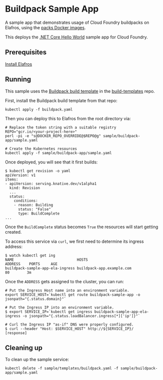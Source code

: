 # Buildpack Sample App

A sample app that demonstrates usage of Cloud Foundry buildpacks on Elafros,
using the [packs Docker images](https://github.com/sclevine/packs).

This deploys the [.NET Core Hello World](https://github.com/cloudfoundry-samples/dotnet-core-hello-world)
sample app for Cloud Foundry.

## Prerequisites

[Install Elafros](https://github.com/knative/install/blob/master/README.md)

## Running

This sample uses the [Buildpack build
template](https://github.com/knative/build-templates/blob/master/buildpack/buildpack.yaml)
in the [build-templates](https://github.com/knative/build-templates/) repo.

First, install the Buildpack build template from that repo:

```shell
kubectl apply -f buildpack.yaml
```

Then you can deploy this to Elafros from the root directory via:

```shell
# Replace the token string with a suitable registry
REPO="gcr.io/<your-project-here>"
perl -pi -e "s@DOCKER_REPO_OVERRIDE@$REPO@g" sample/buildpack-app/sample.yaml

# Create the Kubernetes resources
kubectl apply -f sample/buildpack-app/sample.yaml
```

Once deployed, you will see that it first builds:

```shell
$ kubectl get revision -o yaml
apiVersion: v1
items:
- apiVersion: serving.knative.dev/v1alpha1
  kind: Revision
  ...
  status:
    conditions:
    - reason: Building
      status: "False"
      type: BuildComplete
...
```

Once the `BuildComplete` status becomes `True` the resources will start getting created.


To access this service via `curl`, we first need to determine its ingress address:
```shell
$ watch kubectl get ing
NAME                             HOSTS                          ADDRESS    PORTS     AGE
buildpack-sample-app-ela-ingress buildpack-app.example.com                 80        3m
```

Once the `ADDRESS` gets assigned to the cluster, you can run:

```shell
# Put the Ingress Host name into an environment variable.
export SERVICE_HOST=`kubectl get route buildpack-sample-app -o jsonpath="{.status.domain}"`

# Put the Ingress IP into an environment variable.
$ export SERVICE_IP=`kubectl get ingress buildpack-sample-app-ela-ingress -o jsonpath="{.status.loadBalancer.ingress[*]['ip']}"`

# Curl the Ingress IP "as-if" DNS were properly configured.
$ curl --header "Host: $SERVICE_HOST" http://${SERVICE_IP}/
[response]
```

## Cleaning up

To clean up the sample service:

```shell
kubectl delete -f sample/templates/buildpack.yaml -f sample/buildpack-app/sample.yaml
```
